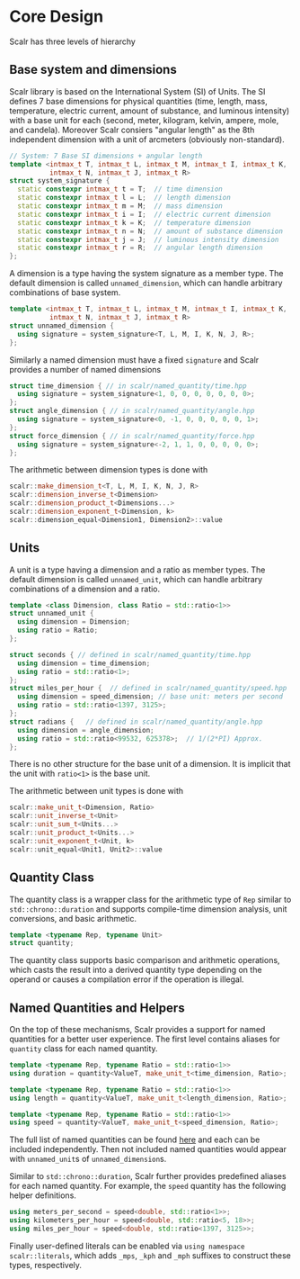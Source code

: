 # Core Design

Scalr has three levels of hierarchy

## Base system and dimensions

Scalr library is based on the International System (SI) of Units. The SI defines 7 base dimensions for physical quantities (time, length, mass, temperature, electric current, amount of substance, and luminous intensity) with a base unit for each (second, meter, kilogram, kelvin, ampere, mole, and candela). Moreover Scalr consiers "angular length" as the 8th independent dimension with a unit of arcmeters (obviously non-standard).

```c++
// System: 7 Base SI dimensions + angular length
template <intmax_t T, intmax_t L, intmax_t M, intmax_t I, intmax_t K,
          intmax_t N, intmax_t J, intmax_t R>
struct system_signature {
  static constexpr intmax_t t = T;  // time dimension
  static constexpr intmax_t l = L;  // length dimension
  static constexpr intmax_t m = M;  // mass dimension
  static constexpr intmax_t i = I;  // electric current dimension
  static constexpr intmax_t k = K;  // temperature dimension
  static constexpr intmax_t n = N;  // amount of substance dimension
  static constexpr intmax_t j = J;  // luminous intensity dimension
  static constexpr intmax_t r = R;  // angular length dimension
};
```

A dimension is a type having the system signature as a member type. The default dimension is called `unnamed_dimension`, which can handle arbitrary combinations of base system.

```c++
template <intmax_t T, intmax_t L, intmax_t M, intmax_t I, intmax_t K,
          intmax_t N, intmax_t J, intmax_t R>
struct unnamed_dimension {
  using signature = system_signature<T, L, M, I, K, N, J, R>;
};
```

Similarly a named dimension must have a fixed `signature` and Scalr provides a number of named dimensions 

```c++
struct time_dimension { // in scalr/named_quantity/time.hpp
  using signature = system_signature<1, 0, 0, 0, 0, 0, 0, 0>;
};
struct angle_dimension { // in scalr/named_quantity/angle.hpp
  using signature = system_signature<0, -1, 0, 0, 0, 0, 0, 1>;
};
struct force_dimension { // in scalr/named_quantity/force.hpp
  using signature = system_signature<-2, 1, 1, 0, 0, 0, 0, 0>;
};
```

The arithmetic between dimension types is done with

```c++
scalr::make_dimension_t<T, L, M, I, K, N, J, R>
scalr::dimension_inverse_t<Dimension>
scalr::dimension_product_t<Dimensions...>
scalr::dimension_exponent_t<Dimension, k>
scalr::dimension_equal<Dimension1, Dimension2>::value
```

## Units

A unit is a type having a dimension and a ratio as member types. The default dimension is called `unnamed_unit`, which can handle arbitrary combinations of a dimension and a ratio.

```c++
template <class Dimension, class Ratio = std::ratio<1>>
struct unnamed_unit {
  using dimension = Dimension;
  using ratio = Ratio;
};
```

```c++
struct seconds { // defined in scalr/named_quantity/time.hpp
  using dimension = time_dimension;
  using ratio = std::ratio<1>;
};
struct miles_per_hour {  // defined in scalr/named_quantity/speed.hpp
  using dimension = speed_dimension; // base unit: meters per second
  using ratio = std::ratio<1397, 3125>; 
};
struct radians {   // defined in scalr/named_quantity/angle.hpp
  using dimension = angle_dimension;
  using ratio = std::ratio<99532, 625378>;  // 1/(2*PI) Approx.
};
```

There is no other structure for the base unit of a dimension. It is implicit that the unit with `ratio<1>` is the base unit. 


The arithmetic between unit types is done with 

```c++
scalr::make_unit_t<Dimension, Ratio>
scalr::unit_inverse_t<Unit>
scalr::unit_sum_t<Units...>
scalr::unit_product_t<Units...>
scalr::unit_exponent_t<Unit, k>
scalr::unit_equal<Unit1, Unit2>::value
```

## Quantity Class

The quantity class is a wrapper class for the arithmetic type of `Rep` similar to `std::chrono::duration` and supports compile-time dimension analysis, unit conversions, and basic arithmetic. 

```c++
template <typename Rep, typename Unit>
struct quantity;
```

The quantity class supports basic comparison and arithmetic operations, which casts the result into a derived quantity type depending on the operand or causes a compilation error if the operation is illegal. 

## Named Quantities and Helpers

On the top of these mechanisms, Scalr provides a support for named quantities for a better user experience. The first level contains aliases for `quantity` class for each named quantity.

```c++
template <typename Rep, typename Ratio = std::ratio<1>>
using duration = quantity<ValueT, make_unit_t<time_dimension, Ratio>;

template <typename Rep, typename Ratio = std::ratio<1>>
using length = quantity<ValueT, make_unit_t<length_dimension, Ratio>;

template <typename Rep, typename Ratio = std::ratio<1>>
using speed = quantity<ValueT, make_unit_t<speed_dimension, Ratio>;
```

The full list of named quantities can be found [here]() and each can be included independently. Then not included named quantities would appear with `unnamed_unit`s of `unnamed_dimension`s.

Similar to `std::chrono::duration`, Scalr further provides predefined aliases for each named quantity. For example, the `speed` quantity has the following helper definitions.

```c++
using meters_per_second = speed<double, std::ratio<1>>;
using kilometers_per_hour = speed<double, std::ratio<5, 18>>;
using miles_per_hour = speed<double, std::ratio<1397, 3125>>;
```

Finally user-defined literals can be enabled via `using namespace scalr::literals`, which adds `_mps`, `_kph` and `_mph` suffixes to construct these types, respectively.
